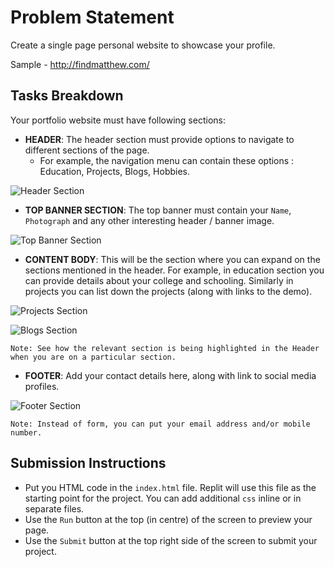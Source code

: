 # Problem Statement

Create a single page personal website to showcase your profile.

Sample - http://findmatthew.com/

## Tasks Breakdown

Your portfolio website  must have following sections:

- **HEADER**: The header section must provide options to navigate to different sections of the page. 
  - For example, the navigation menu can contain these options : Education, Projects, Blogs, Hobbies.

![Header Section](https://replit-images.s3.ap-south-1.amazonaws.com/Replit-images/Screenshot+2021-09-18+at+11.12.33+AM.png)

- **TOP BANNER SECTION**: The top banner must contain your `Name`, `Photograph` and any other interesting header / banner image.

![Top Banner Section](https://replit-images.s3.ap-south-1.amazonaws.com/Replit-images/Screenshot+2021-09-18+at+11.15.02+AM.png)

- **CONTENT BODY**: This will be the section where you can expand on the sections mentioned in the header. For example, in education section you can provide details about your college and schooling. Similarly in projects you can list down the projects (along with links to the demo).

![Projects Section](https://replit-images.s3.ap-south-1.amazonaws.com/Replit-images/Screenshot+2021-09-18+at+11.16.05+AM.png)

![Blogs Section](https://replit-images.s3.ap-south-1.amazonaws.com/Replit-images/Screenshot+2021-09-18+at+11.17.36+AM.png)

`Note: See how the relevant section is being highlighted in the Header when you are on a particular section.`

- **FOOTER**: Add your contact details here, along with link to social media profiles.

![Footer Section](https://replit-images.s3.ap-south-1.amazonaws.com/Replit-images/Screenshot+2021-09-18+at+11.18.58+AM.png)

`Note: Instead of form, you can put your email address and/or mobile number.`


## Submission Instructions

- Put you HTML code in the `index.html` file. Replit will use this file as the starting point for the project. You can add additional `css` inline or in separate files. 
- Use the `Run` button at the top (in centre) of the screen to preview your page. 
- Use the `Submit` button at the top right side of the screen to submit your project. 

